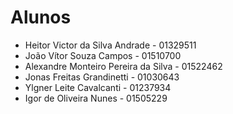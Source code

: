 # Alunos

* Heitor Victor da Silva Andrade - 01329511
* João Vítor Souza Campos - 01510700
* Alexandre Monteiro Pereira da Silva - 01522462
* Jonas Freitas Grandinetti - 01030643
* Ylgner Leite Cavalcanti - 01237934
* Igor de Oliveira Nunes - 01505229
